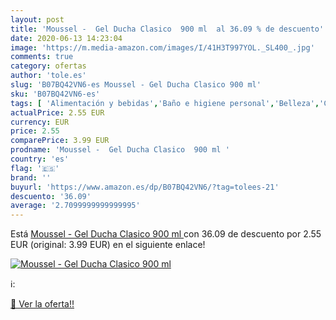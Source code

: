```yaml
---
layout: post
title: 'Moussel -  Gel Ducha Clasico  900 ml  al 36.09 % de descuento'
date: 2020-06-13 14:23:04
image: 'https://m.media-amazon.com/images/I/41H3T997YOL._SL400_.jpg'
comments: true
category: ofertas
author: 'tole.es'
slug: 'B07BQ42VN6-es Moussel - Gel Ducha Clasico 900 ml'
sku: 'B07BQ42VN6-es'
tags: [ 'Alimentación y bebidas','Baño e higiene personal','Belleza','Café y expreso','Café, té y bebidas','Cápsulas de café','Decoración del hogar','Desodorantes','Fundas decorativas','Fundas decorativas para sofás','Hogar y cocina','moussel', ]
actualPrice: 2.55 EUR
currency: EUR
price: 2.55
comparePrice: 3.99 EUR
prodname: 'Moussel -  Gel Ducha Clasico  900 ml '
country: 'es'
flag: '🇪🇸'
brand: ''
buyurl: 'https://www.amazon.es/dp/B07BQ42VN6/?tag=tolees-21'
descuento: '36.09'
average: '2.7099999999999995'
---
```


Está [Moussel -  Gel Ducha Clasico  900 ml ](https://www.amazon.es/dp/B07BQ42VN6/?tag=tolees-21) con 36.09 de descuento por 2.55 EUR (original: 3.99 EUR) en el siguiente enlace!

[![Moussel -  Gel Ducha Clasico  900 ml ](https://m.media-amazon.com/images/I/41H3T997YOL._SL400_.jpg)](https://www.amazon.es/dp/B07BQ42VN6/?tag=tolees-21)

ℹ️:


[🛒 Ver la oferta!!](https://www.amazon.es/dp/B07BQ42VN6/?tag=tolees-21)
